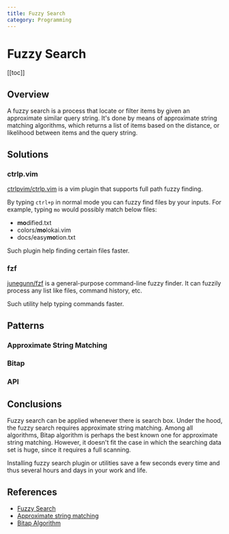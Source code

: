 ```yaml
---
title: Fuzzy Search
category: Programming
---
```


# Fuzzy Search

[[toc]]

## Overview

A fuzzy search is a process that locate or filter items by given an approximate
similar query string. It's done by means of approximate string matching algorithms,
which returns a list of items based on the distance, or likelihood between items
and the query string.

## Solutions

### ctrlp.vim

[ctrlpvim/ctrlp.vim](https://github.com/ctrlpvim/ctrlp.vim) is a vim plugin that
supports full path fuzzy finding.

By typing `ctrl+p` in normal mode you can fuzzy find files by your inputs. For example,
typing `mo` would possibly match below files:

* **mo**dified.txt
* colors/**mo**lokai.vim
* docs/easy**mo**tion.txt

Such plugin help finding certain files faster.

### fzf

[junegunn/fzf](https://github.com/junegunn/fzf) is a general-purpose command-line
fuzzy finder. It can fuzzily process any list like files, command history, etc.

Such utility help typing commands faster.

## Patterns

### Approximate String Matching

### Bitap

### API

## Conclusions

Fuzzy search can be applied whenever there is search box. Under the hood, the fuzzy
search requires approximate string matching. Among all algorithms, Bitap algorithm
is perhaps the best known one for approximate string matching.  However, it doesn't
fit the case in which the searching data set is huge, since it requires a full scanning.

Installing fuzzy search plugin or utilities save a few seconds every time and thus several
hours and days in your work and life.

## References

* [Fuzzy Search](https://whatis.techtarget.com/definition/fuzzy-search)
* [Approximate string matching](https://en.wikipedia.org/wiki/Approximate_string_matching)
* [Bitap Algorithm](https://en.wikipedia.org/wiki/Bitap_algorithm)
